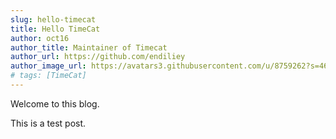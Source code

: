 ```yaml
---
slug: hello-timecat
title: Hello TimeCat
author: oct16
author_title: Maintainer of Timecat
author_url: https://github.com/endiliey
author_image_url: https://avatars3.githubusercontent.com/u/8759262?s=460&u=e8649bed04d5fb596ed64692158e10daa8974092&v=4
# tags: [TimeCat]
---
```


Welcome to this blog. 

This is a test post.
